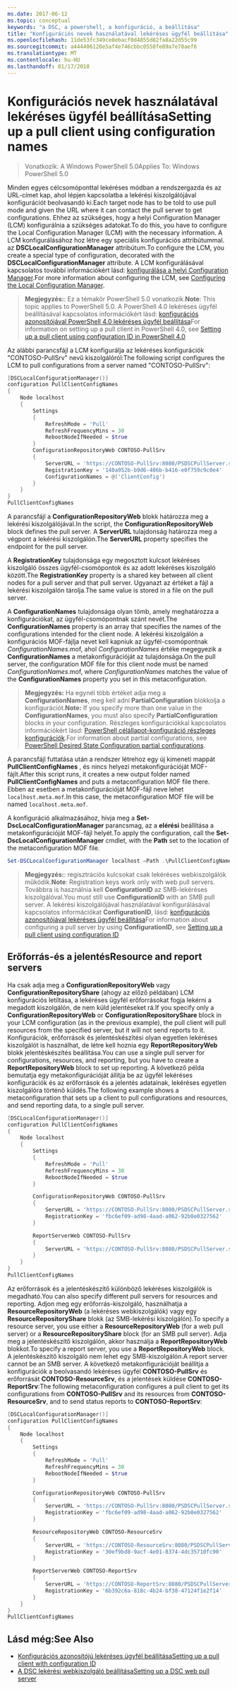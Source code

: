 ```yaml
---
ms.date: 2017-06-12
ms.topic: conceptual
keywords: "a DSC, a powershell, a konfiguráció, a beállítása"
title: "Konfigurációs nevek használatával lekéréses ügyfél beállítása"
ms.openlocfilehash: 11de53fc349ce0ebacf0d4855d82fa8a22d55c99
ms.sourcegitcommit: a444406120e5af4e746cbbc0558fe89a7e78aef6
ms.translationtype: MT
ms.contentlocale: hu-HU
ms.lasthandoff: 01/17/2018
---
```

# <a name="setting-up-a-pull-client-using-configuration-names"></a><span data-ttu-id="f4eae-103">Konfigurációs nevek használatával lekéréses ügyfél beállítása</span><span class="sxs-lookup"><span data-stu-id="f4eae-103">Setting up a pull client using configuration names</span></span>

> <span data-ttu-id="f4eae-104">Vonatkozik: A Windows PowerShell 5.0</span><span class="sxs-lookup"><span data-stu-id="f4eae-104">Applies To: Windows PowerShell 5.0</span></span>

<span data-ttu-id="f4eae-105">Minden egyes célcsomóponttal lekéréses módban a rendszergazda és az URL-címet kap, ahol lépjen kapcsolatba a lekérési kiszolgálójával konfigurációt beolvasandó ki.</span><span class="sxs-lookup"><span data-stu-id="f4eae-105">Each target node has to be told to use pull mode and given the URL where it can contact the pull server to get configurations.</span></span>
<span data-ttu-id="f4eae-106">Ehhez az szükséges, hogy a helyi Configuration Manager (LCM) konfigurálnia a szükséges adatokat.</span><span class="sxs-lookup"><span data-stu-id="f4eae-106">To do this, you have to configure the Local Configuration Manager (LCM) with the necessary information.</span></span>
<span data-ttu-id="f4eae-107">A LCM konfigurálásához hoz létre egy speciális konfigurációs attribútummal. az **DSCLocalConfigurationManager** attribútum.</span><span class="sxs-lookup"><span data-stu-id="f4eae-107">To configure the LCM, you create a special type of configuration, decorated with the **DSCLocalConfigurationManager** attribute.</span></span>
<span data-ttu-id="f4eae-108">A LCM konfigurálásával kapcsolatos további információkért lásd: [konfigurálása a helyi Configuration Manager](metaConfig.md).</span><span class="sxs-lookup"><span data-stu-id="f4eae-108">For more information about configuring the LCM, see [Configuring the Local Configuration Manager](metaConfig.md).</span></span>

> <span data-ttu-id="f4eae-109">**Megjegyzés:**: Ez a témakör PowerShell 5.0 vonatkozik.</span><span class="sxs-lookup"><span data-stu-id="f4eae-109">**Note**: This topic applies to PowerShell 5.0.</span></span>
<span data-ttu-id="f4eae-110">A PowerShell 4.0 lekéréses ügyfél beállításával kapcsolatos információkért lásd: [konfigurációs azonosítójával PowerShell 4.0 lekéréses ügyfél beállítása](pullClientConfigID4.md)</span><span class="sxs-lookup"><span data-stu-id="f4eae-110">For information on setting up a pull client in PowerShell 4.0, see [Setting up a pull client using configuration ID in PowerShell 4.0](pullClientConfigID4.md)</span></span>

<span data-ttu-id="f4eae-111">Az alábbi parancsfájl a LCM konfigurálja az lekéréses konfigurációk "CONTOSO-PullSrv" nevű kiszolgálóról:</span><span class="sxs-lookup"><span data-stu-id="f4eae-111">The following script configures the LCM to pull configurations from a server named "CONTOSO-PullSrv":</span></span>

```powershell
[DSCLocalConfigurationManager()]
configuration PullClientConfigNames
{
    Node localhost
    {
        Settings
        {
            RefreshMode = 'Pull'
            RefreshFrequencyMins = 30
            RebootNodeIfNeeded = $true
        }
        ConfigurationRepositoryWeb CONTOSO-PullSrv
        {
            ServerURL = 'https://CONTOSO-PullSrv:8080/PSDSCPullServer.svc'
            RegistrationKey = '140a952b-b9d6-406b-b416-e0f759c9c0e4'
            ConfigurationNames = @('ClientConfig')
        }
    }
}
PullClientConfigNames
```

<span data-ttu-id="f4eae-112">A parancsfájl a **ConfigurationRepositoryWeb** blokk határozza meg a lekérési kiszolgálójával.</span><span class="sxs-lookup"><span data-stu-id="f4eae-112">In the script, the **ConfigurationRepositoryWeb** block defines the pull server.</span></span>
<span data-ttu-id="f4eae-113">A **ServerURL** tulajdonság határozza meg a végpont a lekérési kiszolgálón.</span><span class="sxs-lookup"><span data-stu-id="f4eae-113">The **ServerURL** property specifies the endpoint for the pull server.</span></span>

<span data-ttu-id="f4eae-114">A **RegistrationKey** tulajdonsága egy megosztott kulcsot lekéréses kiszolgáló összes ügyfél-csomópontok és az adott lekéréses kiszolgáló között.</span><span class="sxs-lookup"><span data-stu-id="f4eae-114">The **RegistrationKey** property is a shared key between all client nodes for a pull server and that pull server.</span></span>
<span data-ttu-id="f4eae-115">Ugyanazt az értéket a fájl a lekérési kiszolgálón tárolja.</span><span class="sxs-lookup"><span data-stu-id="f4eae-115">The same value is stored in a file on the pull server.</span></span>

<span data-ttu-id="f4eae-116">A **ConfigurationNames** tulajdonsága olyan tömb, amely meghatározza a konfigurációkat, az ügyfél-csomópontnak szánt nevét.</span><span class="sxs-lookup"><span data-stu-id="f4eae-116">The **ConfigurationNames** property is an array that specifies the names of the configurations intended for the client node.</span></span>
<span data-ttu-id="f4eae-117">A lekérési kiszolgálón a konfigurációs MOF-fájlja nevet kell kapniuk az ügyfél-csomópontnak *ConfigurationNames*.mof, ahol *ConfigurationNames* értéke megegyezik a **ConfigurationNames**  a metakonfigurációját az tulajdonsága.</span><span class="sxs-lookup"><span data-stu-id="f4eae-117">On the pull server, the configuration MOF file for this client node must be named *ConfigurationNames*.mof, where *ConfigurationNames* matches the value of the **ConfigurationNames** property you set in this metaconfiguration.</span></span>

><span data-ttu-id="f4eae-118">**Megjegyzés:** Ha egynél több értéket adja meg a **ConfigurationNames**, meg kell adni **PartialConfiguration** blokkolja a konfigurációt.</span><span class="sxs-lookup"><span data-stu-id="f4eae-118">**Note:** If you specify more than one value in the **ConfigurationNames**, you must also specify **PartialConfiguration** blocks in your configuration.</span></span>
<span data-ttu-id="f4eae-119">Részleges konfigurációkkal kapcsolatos információkért lásd: [PowerShell célállapot-konfiguráció részleges konfigurációk](partialConfigs.md).</span><span class="sxs-lookup"><span data-stu-id="f4eae-119">For information about partial configurations, see [PowerShell Desired State Configuration partial configurations](partialConfigs.md).</span></span>

<span data-ttu-id="f4eae-120">A parancsfájl futtatása után a rendszer létrehoz egy új kimeneti mappát **PullClientConfigNames** , és nincs helyezi metakonfigurációját MOF-fájlt.</span><span class="sxs-lookup"><span data-stu-id="f4eae-120">After this script runs, it creates a new output folder named **PullClientConfigNames** and puts a metaconfiguration MOF file there.</span></span>
<span data-ttu-id="f4eae-121">Ebben az esetben a metakonfigurációját MOF-fájl neve lehet `localhost.meta.mof`.</span><span class="sxs-lookup"><span data-stu-id="f4eae-121">In this case, the metaconfiguration MOF file will be named `localhost.meta.mof`.</span></span>

<span data-ttu-id="f4eae-122">A konfiguráció alkalmazásához, hívja meg a **Set-DscLocalConfigurationManager** parancsmag, az a **elérési** beállítása a metakonfigurációját MOF-fájl helyét.</span><span class="sxs-lookup"><span data-stu-id="f4eae-122">To apply the configuration, call the **Set-DscLocalConfigurationManager** cmdlet, with the **Path** set to the location of the metaconfiguration MOF file.</span></span>

```powershell
Set-DSCLocalConfigurationManager localhost –Path .\PullClientConfigNames –Verbose.
```

> <span data-ttu-id="f4eae-123">**Megjegyzés:**: regisztrációs kulcsokat csak lekéréses webkiszolgálók működik.</span><span class="sxs-lookup"><span data-stu-id="f4eae-123">**Note**: Registration keys work only with web pull servers.</span></span>
<span data-ttu-id="f4eae-124">Továbbra is használnia kell **ConfigurationID** az SMB-lekéréses kiszolgálóval.</span><span class="sxs-lookup"><span data-stu-id="f4eae-124">You must still use **ConfigurationID** with an SMB pull server.</span></span>
<span data-ttu-id="f4eae-125">A lekérési kiszolgálójával használatával konfigurálásával kapcsolatos információkat **ConfigurationID**, lásd: [konfigurációs azonosítójával lekéréses ügyfél beállítása](PullClientConfigNames.md)</span><span class="sxs-lookup"><span data-stu-id="f4eae-125">For information about configuring a pull server by using **ConfigurationID**, see [Setting up a pull client using configuration ID](PullClientConfigNames.md)</span></span>

## <a name="resource-and-report-servers"></a><span data-ttu-id="f4eae-126">Erőforrás-és a jelentés</span><span class="sxs-lookup"><span data-stu-id="f4eae-126">Resource and report servers</span></span>

<span data-ttu-id="f4eae-127">Ha csak adja meg a **ConfigurationRepositoryWeb** vagy **ConfigurationRepositoryShare** (ahogy az előző példában) LCM konfigurációs letiltása, a lekéréses ügyfél erőforrásokat fogja lekérni a megadott kiszolgálón, de nem küld jelentéseket rá.</span><span class="sxs-lookup"><span data-stu-id="f4eae-127">If you specify only a **ConfigurationRepositoryWeb** or **ConfigurationRepositoryShare** block in your LCM configuration (as in the previous example), the pull client will pull resources from the specified server, but it will not send reports to it.</span></span>
<span data-ttu-id="f4eae-128">Konfigurációk, erőforrások és jelentéskészítési olyan egyetlen lekéréses kiszolgálót is használhat, de létre kell hoznia egy **ReportRepositoryWeb** blokk jelentéskészítés beállítása.</span><span class="sxs-lookup"><span data-stu-id="f4eae-128">You can use a single pull server for configurations, resources, and reporting, but you have to create a **ReportRepositoryWeb** block to set up reporting.</span></span>
<span data-ttu-id="f4eae-129">A következő példa bemutatja egy metakonfigurációját állítja be az ügyfél lekéréses konfigurációk és az erőforrások és a jelentés adatainak, lekéréses egyetlen kiszolgálóra történő küldés.</span><span class="sxs-lookup"><span data-stu-id="f4eae-129">The following example shows a metaconfiguration that sets up a client to pull configurations and resources, and send reporting data, to a single pull server.</span></span>

```powershell
[DSCLocalConfigurationManager()]
configuration PullClientConfigNames
{
    Node localhost
    {
        Settings
        {
            RefreshMode = 'Pull'
            RefreshFrequencyMins = 30
            RebootNodeIfNeeded = $true
        }

        ConfigurationRepositoryWeb CONTOSO-PullSrv
        {
            ServerURL = 'https://CONTOSO-PullSrv:8080/PSDSCPullServer.svc'
            RegistrationKey = 'fbc6ef09-ad98-4aad-a062-92b0e0327562'
        }

        ReportServerWeb CONTOSO-PullSrv
        {
            ServerURL = 'https://CONTOSO-PullSrv:8080/PSDSCPullServer.svc'
        }
    }
}
PullClientConfigNames
```

<span data-ttu-id="f4eae-130">Az erőforrások és a jelentéskészítő különböző lekéréses kiszolgálók is megadható.</span><span class="sxs-lookup"><span data-stu-id="f4eae-130">You can also specify different pull servers for resources and reporting.</span></span>
<span data-ttu-id="f4eae-131">Adjon meg egy erőforrás-kiszolgáló, használhatja a **ResourceRepositoryWeb** (a lekéréses webkiszolgálók) vagy egy **ResourceRepositoryShare** blokk (az SMB-lekérési kiszolgálón).</span><span class="sxs-lookup"><span data-stu-id="f4eae-131">To specify a resource server, you use either a **ResourceRepositoryWeb** (for a web pull server) or a **ResourceRepositoryShare** block (for an SMB pull server).</span></span>
<span data-ttu-id="f4eae-132">Adja meg a jelentéskészítő kiszolgálón, akkor használja a **ReportRepositoryWeb** blokkot.</span><span class="sxs-lookup"><span data-stu-id="f4eae-132">To specify a report server, you use a **ReportRepositoryWeb** block.</span></span>
<span data-ttu-id="f4eae-133">A jelentéskészítő kiszolgáló nem lehet egy SMB-kiszolgálón.</span><span class="sxs-lookup"><span data-stu-id="f4eae-133">A report server cannot be an SMB server.</span></span>
<span data-ttu-id="f4eae-134">A következő metakonfigurációját beállítja a konfigurációk a beolvasandó lekéréses ügyfél **CONTOSO-PullSrv** és erőforrását **CONTOSO-ResourceSrv**, és a jelentések küldése  **CONTOSO-ReportSrv**:</span><span class="sxs-lookup"><span data-stu-id="f4eae-134">The following metaconfiguration configures a pull client to get its configurations from **CONTOSO-PullSrv** and its resources from **CONTOSO-ResourceSrv**, and to send status reports to **CONTOSO-ReportSrv**:</span></span>

```powershell
[DSCLocalConfigurationManager()]
configuration PullClientConfigNames
{
    Node localhost
    {
        Settings
        {
            RefreshMode = 'Pull'
            RefreshFrequencyMins = 30
            RebootNodeIfNeeded = $true
        }

        ConfigurationRepositoryWeb CONTOSO-PullSrv
        {
            ServerURL = 'https://CONTOSO-PullSrv:8080/PSDSCPullServer.svc'
            RegistrationKey = 'fbc6ef09-ad98-4aad-a062-92b0e0327562'
        }

        ResourceRepositoryWeb CONTOSO-ResourceSrv
        {
            ServerURL = 'https://CONTOSO-ResourceSrv:8080/PSDSCPullServer.svc'
            RegistrationKey = '30ef9bd8-9acf-4e01-8374-4dc35710fc90'
        }

        ReportServerWeb CONTOSO-ReportSrv
        {
            ServerURL = 'https://CONTOSO-ReportSrv:8080/PSDSCPullServer.svc'
            RegistrationKey = '6b392c6a-818c-4b24-bf38-47124f1e2f14'
        }
    }
}
PullClientConfigNames
```

## <a name="see-also"></a><span data-ttu-id="f4eae-135">Lásd még:</span><span class="sxs-lookup"><span data-stu-id="f4eae-135">See Also</span></span>

* [<span data-ttu-id="f4eae-136">Konfigurációs azonosítójú lekéréses ügyfél beállítása</span><span class="sxs-lookup"><span data-stu-id="f4eae-136">Setting up a pull client with configuration ID</span></span>](PullClientConfigNames.md)
* [<span data-ttu-id="f4eae-137">A DSC lekérési webkiszolgáló beállítása</span><span class="sxs-lookup"><span data-stu-id="f4eae-137">Setting up a DSC web pull server</span></span>](pullServer.md)

